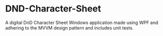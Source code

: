 # DND-Character-Sheet
 A digital DnD Character Sheet Windows application made using WPF and adhering to the MVVM design pattern and includes unit tests.
